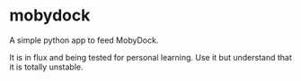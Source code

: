 # mobydock
A simple python app to feed MobyDock.

It is in flux and being tested for personal learning. Use it but understand that it is totally unstable.
